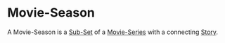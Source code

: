 # Movie-Season

A Movie-Season is a [Sub-Set](60105.md) of a [Movie-Series](200300003.md) with a connecting [Story](60109.md).